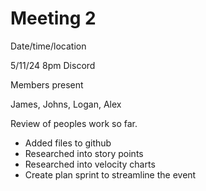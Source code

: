 # Meeting 2
Date/time/location

5/11/24 8pm Discord

Members present

James, Johns, Logan, Alex

Review of peoples work so far.

- Added files to github
- Researched into story points
- Researched into velocity charts
- Create plan sprint to streamline the event
